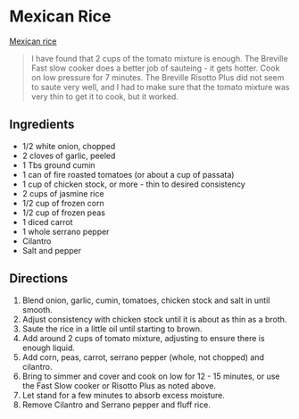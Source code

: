 # Mexican Rice

[Mexican rice](https://youtu.be/JGEsSDUCr_c?si=or3STSewjagHxbeu)

> I have found that 2 cups of the tomato mixture is enough.
> The Breville Fast slow cooker does a better job of sauteing - it gets hotter.
> Cook on low pressure for 7 minutes.
> The Breville Risotto Plus did not seem to saute very well, and I had to make
> sure that the tomato mixture was very thin to get it to cook, but it worked.

## Ingredients

- 1/2 white onion, chopped
- 2 cloves of garlic, peeled
- 1 Tbs ground cumin
- 1 can of fire roasted tomatoes (or about a cup of passata)
- 1 cup of chicken stock, or more - thin to desired consistency
- 2 cups of jasmine rice
- 1/2 cup of frozen corn
- 1/2 cup of frozen peas
- 1 diced carrot
- 1 whole serrano pepper
- Cilantro
- Salt and pepper

## Directions

1. Blend onion, garlic, cumin, tomatoes, chicken stock and salt in until smooth.
2. Adjust consistency with chicken stock until it is about as thin as a broth.
3. Saute the rice in a little oil until starting to brown.
4. Add around 2 cups of tomato mixture, adjusting to ensure there is enough liquid.
5. Add corn, peas, carrot, serrano pepper (whole, not chopped) and cilantro.
6. Bring to simmer and cover and cook on low for 12 - 15 minutes, or use the
   Fast Slow cooker or Risotto Plus as noted above.
7. Let stand for a few minutes to absorb excess moisture.
8. Remove Cilantro and Serrano pepper and fluff rice.
